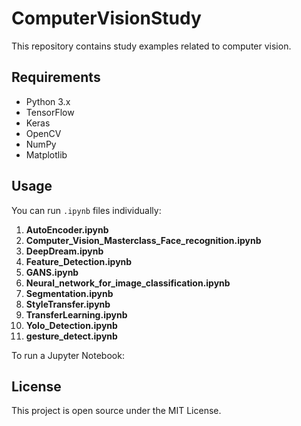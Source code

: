 # ComputerVisionStudy

This repository contains study examples related to computer vision.

## Requirements
- Python 3.x
- TensorFlow
- Keras
- OpenCV
- NumPy
- Matplotlib

## Usage

You can run `.ipynb` files individually:

1. **AutoEncoder.ipynb**
2. **Computer_Vision_Masterclass_Face_recognition.ipynb**
3. **DeepDream.ipynb**
4. **Feature_Detection.ipynb**
5. **GANS.ipynb**
6. **Neural_network_for_image_classification.ipynb**
7. **Segmentation.ipynb**
8. **StyleTransfer.ipynb**
9. **TransferLearning.ipynb**
10. **Yolo_Detection.ipynb**
11. **gesture_detect.ipynb**

To run a Jupyter Notebook:


## License

This project is open source under the MIT License.
